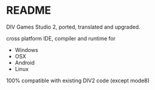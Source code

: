 # README #

DIV Games Studio 2, ported, translated and upgraded. 

cross platform IDE, compiler and runtime for

* Windows
* OSX
* Android
* Linux

100% compatible with existing DIV2 code (except mode8)

